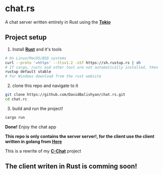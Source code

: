 # chat.rs
A chat server written entirely in Rust using the [**Tokio**](https://tokio.rs/) 
## Project setup
1. Install [**Rust**](https://www.rust-lang.org/) and it's tools
```bash
# On Linux/MacOS/BSD systems
curl --proto '=https' --tlsv1.2 -sSf https://sh.rustup.rs | sh
# If cargo, rustc and other tool are not automatically installed, then run
rustup default stable
# For Windows download from the rust website 
```
2. clone this repo and navigate to it
```bash
git clone https://github.com/DavidBalishyan/chat.rs.git
cd chat.rc
```
3. build and run the project!
```bash
cargo run
```
**Done!** Enjoy the chat app

**This repo is only contains the server server!, for the client use the client written in golang from [Here](https://github.com/DavidBalishyan12/C-Chat)**
</br>

This is a rewrite of my [**C-Chat**](https://github.com/DavidBalishyan12/C-Chat) project


## The client writen in Rust is comming soon!